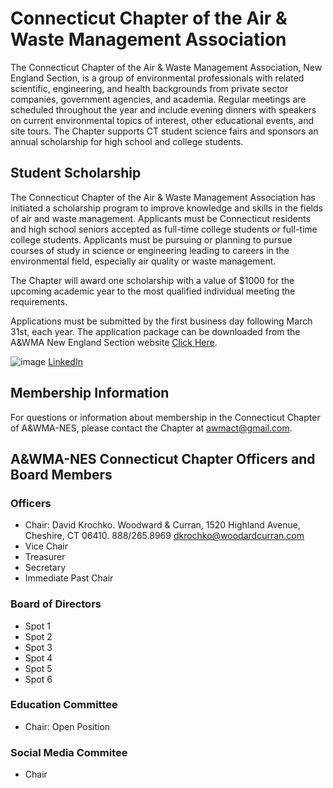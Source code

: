 # Connecticut Chapter of the Air & Waste Management Association

The Connecticut Chapter of the Air & Waste Management Association, New England Section, is a group of environmental professionals with related scientific, engineering, and health backgrounds from private sector companies, government agencies, and academia.  Regular meetings are scheduled throughout the year and include evening dinners with speakers on current environmental topics of interest, other educational events, and site tours.   The Chapter supports CT student science fairs and sponsors an annual scholarship for high school and college students. 

## Student Scholarship

The Connecticut Chapter of the Air & Waste Management Association has initiated a scholarship program to improve knowledge and skills in the fields of air and waste management. Applicants must be Connecticut residents and high school seniors accepted as full-time college students or full-time college students. Applicants must be pursuing or planning to pursue courses of study in science or engineering leading to careers in the environmental field, especially air quality or waste management.

The Chapter will award one scholarship with a value of $1000 for the upcoming academic year to the most qualified individual meeting the requirements.

Applications must be submitted by the first business day following March 31st, each year. The application package can be downloaded from the A&WMA New England Section website [Click Here](http://www.awmanewengland.org/Documents/CT%20Chapter/CT%20AWMA%20Scholarship%20Application.pdf).

![image](http://www.awmanewengland.org/Web%20Page%20Images/Linked%20in%20Logo.png)
[LinkedIn](https://www.linkedin.com/groups/5156530)

## Membership Information

For questions or information about membership in the Connecticut Chapter of A&WMA-NES, please contact the Chapter at awmact@gmail.com.

## A&WMA-NES Connecticut Chapter Officers and Board Members

### Officers

* Chair: David Krochko. Woodward & Curran, 1520 Highland Avenue, Cheshire, CT 06410. 888/265.8969 dkrochko@woodardcurran.com 
* Vice Chair
* Treasurer
* Secretary
* Immediate Past Chair

### Board of Directors

* Spot 1
* Spot 2
* Spot 3
* Spot 4
* Spot 5
* Spot 6

### Education Committee

* Chair: Open Position

### Social Media Commitee

* Chair

